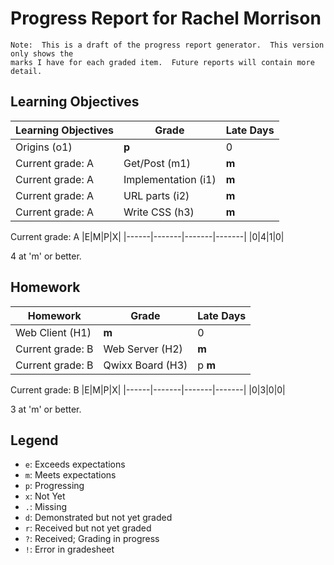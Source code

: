 # Progress Report for Rachel Morrison
    Note:  This is a draft of the progress report generator.  This version only shows the
    marks I have for each graded item.  Future reports will contain more detail.
## Learning Objectives
|Learning Objectives|Grade|Late Days|
|------|-------|-------|
|Origins (o1)|**p**|0|
Current grade:  A|Get/Post (m1)|**m**|2|
Current grade:  A|Implementation (i1)|**m**|0|
Current grade:  A|URL parts (i2)|**m**|0|
Current grade:  A|Write CSS (h3)|**m**|0|
Current grade:  A
|E|M|P|X|
|------|-------|-------|-------|
|0|4|1|0|

4 at 'm' or better.
## Homework
|Homework|Grade|Late Days|
|------|-------|-------|
|Web Client (H1)|**m**|0|
Current grade:  B|Web Server (H2)|**m**|0|
Current grade:  B|Qwixx Board (H3)|p **m**|0|
Current grade:  B
|E|M|P|X|
|------|-------|-------|-------|
|0|3|0|0|

3 at 'm' or better.

## Legend 
* `e`: Exceeds expectations
* `m`: Meets expectations
* `p`: Progressing
* `x`: Not Yet
* `.`: Missing
* `d`: Demonstrated but not yet graded
* `r`: Received but not yet graded
* `?`: Received; Grading in progress
* `!`: Error in gradesheet
